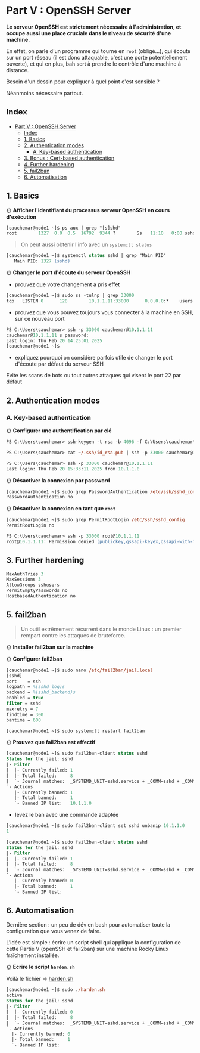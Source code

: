 # Part V : OpenSSH Server

**Le serveur OpenSSH est strictement nécessaire à l'administration, et occupe aussi une place cruciale dans le niveau de sécurité d'une machine.**

En effet, on parle d'un programme qui tourne en `root` (obligé...), qui écoute sur un port réseau (il est donc attaquable, c'est une porte potentiellement ouverte), et qui en plus, bah sert à prendre le contrôle d'une machine à distance.

Besoin d'un dessin pour expliquer à quel point c'est sensible ?

Néanmoins nécessaire partout.

## Index

- [Part V : OpenSSH Server](#part-v--openssh-server)
  - [Index](#index)
  - [1. Basics](#1-basics)
  - [2. Authentication modes](#2-authentication-modes)
    - [A. Key-based authentication](#a-key-based-authentication)
  - [3. Bonus : Cert-based authentication](#3-bonus--cert-based-authentication)
  - [4. Further hardening](#4-further-hardening)
  - [5. fail2ban](#5-fail2ban)
  - [6. Automatisation](#6-automatisation)

## 1. Basics

🌞 **Afficher l'identifiant du processus serveur OpenSSH en cours d'exécution**

```ps
[cauchemar@node1 ~]$ ps aux | grep "[s]shd"
root        1327  0.0  0.5  16792  9344 ?        Ss   11:10   0:00 sshd: /usr/sbin/sshd -D [listener] 0 of 10-100 startups
```

> On peut aussi obtenir l'info avec un `systemctl status` 

```ps
[cauchemar@node1 ~]$ systemctl status sshd | grep "Main PID"
   Main PID: 1327 (sshd)
```

🌞 **Changer le port d'écoute du serveur OpenSSH**

- prouvez que votre changement a pris effet
```ps
[cauchemar@node1 ~]$ sudo ss -tulnp | grep 33000
tcp   LISTEN 0      128        10.1.1.11:33000      0.0.0.0:*    users:(("sshd",pid=1527,fd=3))
```

- prouvez que vous pouvez toujours vous connecter à la machine en SSH, sur ce nouveau port
```ps
PS C:\Users\cauchemar> ssh -p 33000 cauchemar@10.1.1.11
cauchemar@10.1.1.11 s password:
Last login: Thu Feb 20 14:25:01 2025
[cauchemar@node1 ~]$
```
- expliquez pourquoi on considère parfois utile de changer le port d'écoute par défaut du serveur SSH

Evite les scans de bots ou tout autres attaques qui visent le port 22 par défaut

## 2. Authentication modes

### A. Key-based authentication

🌞 **Configurer une authentification par clé**

```ps
PS C:\Users\cauchemar> ssh-keygen -t rsa -b 4096 -f C:\Users\cauchemar\.ssh\id_rsa

PS C:\Users\cauchemar> cat ~/.ssh/id_rsa.pub | ssh -p 33000 cauchemar@10.1.1.11 "mkdir -p ~/.ssh && chmod 700 ~/.ssh && cat >> ~/.ssh/authorized_keys && chmod 600 ~/.ssh/authorized_keys"

PS C:\Users\cauchemar> ssh -p 33000 cauchemar@10.1.1.11
Last login: Thu Feb 20 15:33:11 2025 from 10.1.1.0
```

🌞 **Désactiver la connexion par password**
```ps
[cauchemar@node1 ~]$ sudo grep PasswordAuthentication /etc/ssh/sshd_config
PasswordAuthentication no
```

🌞 **Désactiver la connexion en tant que `root`**
```ps
[cauchemar@node1 ~]$ sudo grep PermitRootLogin /etc/ssh/sshd_config
PermitRootLogin no
```
```ps
PS C:\Users\cauchemar> ssh -p 33000 root@10.1.1.11
root@10.1.1.11: Permission denied (publickey,gssapi-keyex,gssapi-with-mic).
```

## 3. Further hardening

```ps
MaxAuthTries 3
MaxSessions 3
AllowGroups sshusers
PermitEmptyPasswords no
HostbasedAuthentication no
```

## 5. fail2ban

> Un outil extrêmement récurrent dans le monde Linux : un premier rempart contre les attaques de bruteforce.

🌞 **Installer fail2ban sur la machine**

🌞 **Configurer fail2ban**

```ps
[cauchemar@node1 ~]$ sudo nano /etc/fail2ban/jail.local
[sshd]
port    = ssh
logpath = %(sshd_log)s
backend = %(sshd_backend)s
enabled = true
filter = sshd
maxretry = 7
findtime = 300
bantime = 600
```
```ps
[cauchemar@node1 ~]$ sudo systemctl restart fail2ban
```

🌞 **Prouvez que fail2ban est effectif**

```ps
[cauchemar@node1 ~]$ sudo fail2ban-client status sshd
Status for the jail: sshd
|- Filter
|  |- Currently failed: 1
|  |- Total failed:     8
|  `- Journal matches:  _SYSTEMD_UNIT=sshd.service + _COMM=sshd + _COMM=sshd-session
`- Actions
   |- Currently banned: 1
   |- Total banned:     1
   `- Banned IP list:   10.1.1.0
```
- levez le ban avec une commande adaptée

```ps
[cauchemar@node1 ~]$ sudo fail2ban-client set sshd unbanip 10.1.1.0
1

[cauchemar@node1 ~]$ sudo fail2ban-client status sshd
Status for the jail: sshd
|- Filter
|  |- Currently failed: 1
|  |- Total failed:     8
|  `- Journal matches:  _SYSTEMD_UNIT=sshd.service + _COMM=sshd + _COMM=sshd-session
`- Actions
   |- Currently banned: 0
   |- Total banned:     1
   `- Banned IP list:
```

## 6. Automatisation

Dernière section : un peu de dév en bash pour automatiser toute la configuration que vous venez de faire.

L'idée est simple : écrire un script shell qui applique la configuration de cette Partie V (openSSH et fail2ban) sur une machine Rocky Linux fraîchement installée.

🌞 **Ecrire le script `harden.sh`**

Voilà le fichier -> [harden.sh](./harden.sh)
 
 ```ps
 [cauchemar@node1 ~]$ sudo ./harden.sh
active
Status for the jail: sshd
|- Filter
|  |- Currently failed: 0
|  |- Total failed:     8
|  `- Journal matches:  _SYSTEMD_UNIT=sshd.service + _COMM=sshd + _COMM=sshd-session
`- Actions
   |- Currently banned: 0
   |- Total banned:     1
   `- Banned IP list:
```

